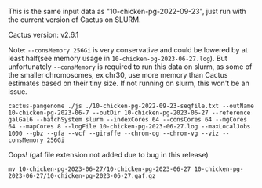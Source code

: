 This is the same input data as "10-chicken-pg-2022-09-23", just run with the current version of Cactus on SLURM.

Cactus version: v2.6.1

Note: `--consMemory 256Gi` is very conservative and could be lowered by at least half(see memory usage in `10-chicken-pg-2023-06-27.log`).  But unfortunately `--consMemory` is required to run this data on slurm, as some of the smaller chromosomes, ex chr30, use more memory than Cactus estimates based on their tiny size.  If not running on slurm, this won't be an issue.

```
cactus-pangenome ./js ./10-chicken-pg-2022-09-23-seqfile.txt --outName 10-chicken-pg-2023-06-7 --outDir 10-chicken-pg-2023-06-27 --reference galGal6 --batchSystem slurm --indexCores 64 --consCores 64 --mgCores 64 --mapCores 8 --logFile 10-chicken-pg-2023-06-27.log --maxLocalJobs 1000 --gbz --gfa --vcf --giraffe --chrom-og --chrom-vg --viz --consMemory 256Gi
```

Oops! (gaf file extension not added due to bug in this release)
```
mv 10-chicken-pg-2023-06-27/10-chicken-pg-2023-06-27 10-chicken-pg-2023-06-27/10-chicken-pg-2023-06-27.gaf.gz
```
